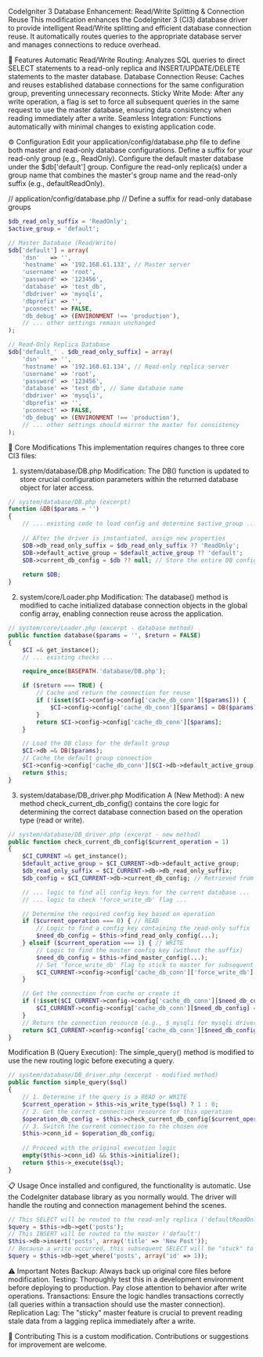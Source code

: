 CodeIgniter 3 Database Enhancement: Read/Write Splitting & Connection Reuse
This modification enhances the CodeIgniter 3 (CI3) database driver to provide intelligent Read/Write splitting and efficient database connection reuse. It automatically routes queries to the appropriate database server and manages connections to reduce overhead.

🚀 Features
Automatic Read/Write Routing: Analyzes SQL queries to direct SELECT statements to a read-only replica and INSERT/UPDATE/DELETE statements to the master database.
Database Connection Reuse: Caches and reuses established database connections for the same configuration group, preventing unnecessary reconnects.
Sticky Write Mode: After any write operation, a flag is set to force all subsequent queries in the same request to use the master database, ensuring data consistency when reading immediately after a write.
Seamless Integration: Functions automatically with minimal changes to existing application code.

⚙️ Configuration
Edit your application/config/database.php file to define both master and read-only database configurations.
Define a suffix for your read-only group (e.g., ReadOnly).
Configure the default master database under the $db['default'] group.
Configure the read-only replica(s) under a group name that combines the master's group name and the read-only suffix (e.g., defaultReadOnly).

// application/config/database.php
// Define a suffix for read-only database groups

```php
$db_read_only_suffix = 'ReadOnly';
$active_group = 'default';

// Master Database (Read/Write)
$db['default'] = array(
    'dsn'   => '',
    'hostname' => '192.168.61.133', // Master server
    'username' => 'root',
    'password' => '123456',
    'database' => 'test_db',
    'dbdriver' => 'mysqli',
    'dbprefix' => '',
    'pconnect' => FALSE,
    'db_debug' => (ENVIRONMENT !== 'production'),
    // ... other settings remain unchanged
);

// Read-Only Replica Database
$db['default_' . $db_read_only_suffix] = array(
    'dsn'   => '',
    'hostname' => '192.168.61.134', // Read-only replica server
    'username' => 'root',
    'password' => '123456',
    'database' => 'test_db', // Same database name
    'dbdriver' => 'mysqli',
    'dbprefix' => '',
    'pconnect' => FALSE,
    'db_debug' => (ENVIRONMENT !== 'production'),
    // ... other settings should mirror the master for consistency
);
```
🔧 Core Modifications
This implementation requires changes to three core CI3 files:

1. system/database/DB.php
Modification: The DB() function is updated to store crucial configuration parameters within the returned database object for later access.

```php
// system/database/DB.php (excerpt)
function &DB($params = '')
{
    // ... existing code to load config and determine $active_group ...
    
    // After the driver is instantiated, assign new properties
    $DB->db_read_only_suffix = $db_read_only_suffix ?? 'ReadOnly';
    $DB->default_active_group = $default_active_group ?? 'default';
    $DB->current_db_config = $db ?? null; // Store the entire DB config array
    
    return $DB;
}
```

2. system/core/Loader.php
Modification: The database() method is modified to cache initialized database connection objects in the global config array, enabling connection reuse across the application.

```php
// system/core/Loader.php (excerpt - database method)
public function database($params = '', $return = FALSE)
{
    $CI =& get_instance();
    // ... existing checks ...

    require_once(BASEPATH.'database/DB.php');

    if ($return === TRUE) {
        // Cache and return the connection for reuse
        if (!isset($CI->config->config['cache_db_conn'][$params])) {
            $CI->config->config['cache_db_conn'][$params] = DB($params);
        }
        return $CI->config->config['cache_db_conn'][$params];
    }

    // Load the DB class for the default group
    $CI->db =& DB($params);
    // Cache the default group connection
    $CI->config->config['cache_db_conn'][$CI->db->default_active_group] = $CI->db;
    return $this;
}
```

3. system/database/DB_driver.php
Modification A (New Method): A new method check_current_db_config() contains the core logic for determining the correct database connection based on the operation type (read or write).

```php
// system/database/DB_driver.php (excerpt - new method)
public function check_current_db_config($current_operation = 1)
{
    $CI_CURRENT =& get_instance();
    $default_active_group = $CI_CURRENT->db->default_active_group;
    $db_read_only_suffix = $CI_CURRENT->db->db_read_only_suffix;
    $db_config = $CI_CURRENT->db->current_db_config; // Retrieved from the DB object

    // ... logic to find all config keys for the current database ...
    // ... logic to check 'force_write_db' flag ...

    // Determine the required config key based on operation
    if ($current_operation === 0) { // READ
        // Logic to find a config key containing the read-only suffix
        $need_db_config = $this->find_read_only_config(...);
    } elseif ($current_operation === 1) { // WRITE
        // Logic to find the master config key (without the suffix)
        $need_db_config = $this->find_master_config(...);
        // Set 'force_write_db' flag to stick to master for subsequent requests
        $CI_CURRENT->config->config['cache_db_conn']['force_write_db'] = 1;
    }

    // Get the connection from cache or create it
    if (!isset($CI_CURRENT->config->config['cache_db_conn'][$need_db_config])) {
        $CI_CURRENT->config->config['cache_db_conn'][$need_db_config] = DB($need_db_config);
    }
    // Return the connection resource (e.g., $_mysqli for mysqli driver)
    return $CI_CURRENT->config->config['cache_db_conn'][$need_db_config]->_mysqli;
}
```

Modification B (Query Execution): The simple_query() method is modified to use the new routing logic before executing a query.

```php
// system/database/DB_driver.php (excerpt - modified method)
public function simple_query($sql)
{
    // 1. Determine if the query is a READ or WRITE
    $current_operation = $this->is_write_type($sql) ? 1 : 0;
    // 2. Get the correct connection resource for this operation
    $operation_db_config = $this->check_current_db_config($current_operation);
    // 3. Switch the current connection to the chosen one
    $this->conn_id = $operation_db_config;
    
    // Proceed with the original execution logic
    empty($this->conn_id) && $this->initialize();
    return $this->_execute($sql);
}
```

📋 Usage
Once installed and configured, the functionality is automatic. Use the CodeIgniter database library as you normally would. The driver will handle the routing and connection management behind the scenes.

```php
// This SELECT will be routed to the read-only replica ('defaultReadOnly')
$query = $this->db->get('posts');
// This INSERT will be routed to the master ('default')
$this->db->insert('posts', array('title' => 'New Post'));
// Because a write occurred, this subsequent SELECT will be "stuck" to the master
$query = $this->db->get_where('posts', array('id' => 1));
```

⚠️ Important Notes
Backup: Always back up original core files before modification.
Testing: Thoroughly test this in a development environment before deploying to production. Pay close attention to behavior after write operations.
Transactions: Ensure the logic handles transactions correctly (all queries within a transaction should use the master connection).
Replication Lag: The "sticky" master feature is crucial to prevent reading stale data from a lagging replica immediately after a write.

🤝 Contributing
This is a custom modification. Contributions or suggestions for improvement are welcome.